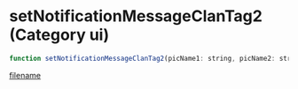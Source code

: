 # setNotificationMessageClanTag2 (Category ui)

```js
function setNotificationMessageClanTag2(picName1: string, picName2: string, flash: boolean, iconType1: number, sender: string, subject: string, duration: number, clanTag: string, iconType2: number, p9: number): number
```

[filename](setNotificationMessageClanTag2_m.md ':include')